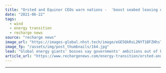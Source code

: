 ```yaml
---
title: "Orsted and Equinor CEOs warn nations -  'boost seabed leasing or miss offshore wind targets'"
date: "2021-06-22"
tags: 
  - wind
  - energy transition
  - recharge news
source: "recharge news"
image_url: "https://images-global.nhst.tech/image/eGE5QkRsL2NYT1BFZHhsTnJsQ1RKV3lBa0NFbVIyUENvaDZoZXpRK3Uzaz0=/nhst/binary/2c5251dc679e9af12ce4a7b5aa9fe17b"
image_fp: "/assets/img/post_thumbnails/164.jpg"
lead: "Global energy giants' bosses say governments' ambitions out of kilter with development acreage that can be rapidly moved through consenting"
article_url: "https://www.rechargenews.com/energy-transition/orsted-and-equinor-ceos-warn-nations-boost-seabed-leasing-or-miss-offshore-wind-targets/2-1-1028974"
---
```


---
